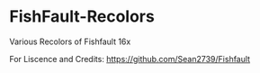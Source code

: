 # FishFault-Recolors
Various Recolors of Fishfault 16x

For Liscence and Credits: https://github.com/Sean2739/Fishfault

